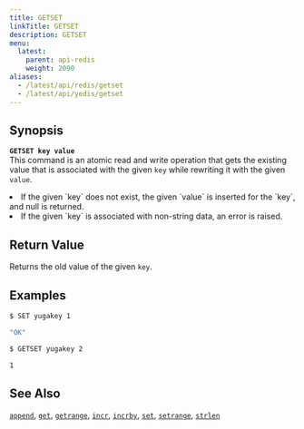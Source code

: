 ```yaml
---
title: GETSET
linkTitle: GETSET
description: GETSET
menu:
  latest:
    parent: api-redis
    weight: 2090
aliases:
  - /latest/api/redis/getset
  - /latest/api/yedis/getset
---
```


## Synopsis
<b>`GETSET key value`</b><br>
This command is an atomic read and write operation that gets the existing value that is associated with the given `key` while rewriting it with the given `value`.

<li>If the given `key` does not exist, the given `value` is inserted for the `key`, and null is returned.</li>
<li>If the given `key` is associated with non-string data, an error is raised.</li>

## Return Value
Returns the old value of the given `key`.

## Examples
```{.sh .copy .separator-dollar}
$ SET yugakey 1
```
```sh
"OK"
```
```{.sh .copy .separator-dollar}
$ GETSET yugakey 2
```
```sh
1
```

## See Also
[`append`](../append/), [`get`](../get/), [`getrange`](../getrange/), [`incr`](../incr/), [`incrby`](../incrby/), [`set`](../set/), [`setrange`](../setrange/), [`strlen`](../strlen/)
